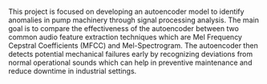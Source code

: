 This project is focused on developing an autoencoder model to identify anomalies in pump machinery through signal processing analysis. The main goal is to compare the effectiveness of the autoencoder between two common audio feature extraction techniques which are Mel Frequency Cepstral Coefficients (MFCC) and Mel-Spectrogram. The autoencoder then detects potential mechanical failures early by recognizing deviations from normal operational sounds which can help in preventive maintenance and reduce downtime in industrial settings.
